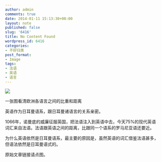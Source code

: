 ```yaml
---
author: admin
comments: true
date: 2014-01-11 15:13:30+00:00
layout: note
published: false
slug: '6416'
title: No Content Found
wordpress_id: 6416
categories:
- 不好归类
post_format:
- Image
tags:
- 法语
- 英语
- 语言
---
```


![](http://www.baibanbao.net/wp-content/uploads/2014/01/tumblr_mz8syiWj271qz6vj8o1_r1_1280.jpg)

一张图看清欧洲各语言之间的比重和距离

英语作为日耳曼语系，跟日耳曼诸语言的关系亲密。

1066年，诺曼底的威廉征服英国，把法语注入到英语中去，今天75%的现代英语词汇来自法语。法语跟英语之间的距离，比跟同一个语系的罗马尼亚语还要近。

为什么英语依然是日耳曼语系，最主要的原因是，虽然英语的词汇借鉴法语甚多，但语法依然是日耳曼语式的。

原始文章链接请点图。
